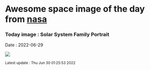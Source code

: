 
# Awesome space image of the day from [nasa](https://api.nasa.gov/)

### Today image : Solar System Family Portrait

Date : 2022-06-29


![](https://apod.nasa.gov/apod/image/2206/SolSysPortrait_Trigo_1080_annotated.jpg)

<small>Latest update : Thu Jun 30 01:25:53 2022</small>


